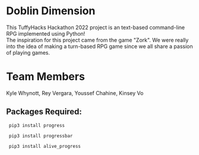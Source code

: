 # Doblin Dimension

This TuffyHacks Hackathon 2022 project is an text-based command-line RPG implemented using Python!<br />
The inspiration for this project came from the game "Zork". We were really into the idea of making a turn-based RPG game since we all share a passion of playing games.

# Team Members
Kyle Whynott, Rey Vergara, Youssef Chahine, Kinsey Vo

## Packages Required:

<code> pip3 install progress </code>

<code> pip3 install progressbar </code>

<code> pip3 install alive_progress </code>
